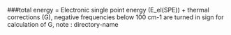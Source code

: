 ###total energy = Electronic single point energy (E_el(SPE)) + thermal corrections (G), negative frequencies below 100 cm-1 are turned in sign for calculation of G, note : directory-name
